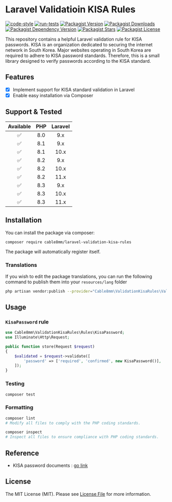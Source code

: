 # Laravel Validatioin KISA Rules

[![code-style](https://github.com/cable8mm/laravel-validation-kisa-rules/actions/workflows/code-style.yml/badge.svg)](https://github.com/cable8mm/laravel-validation-kisa-rules/actions/workflows/code-style.yml)
[![run-tests](https://github.com/cable8mm/laravel-validation-kisa-rules/actions/workflows/run-tests.yml/badge.svg)](https://github.com/cable8mm/laravel-validation-kisa-rules/actions/workflows/run-tests.yml)
[![Packagist Version](https://img.shields.io/packagist/v/cable8mm/laravel-validation-kisa-rules)](https://packagist.org/packages/cable8mm/laravel-validation-kisa-rules)
[![Packagist Downloads](https://img.shields.io/packagist/dt/cable8mm/laravel-validation-kisa-rules)](https://packagist.org/packages/cable8mm/laravel-validation-kisa-rules/stats)
[![Packagist Dependency Version](https://img.shields.io/packagist/dependency-v/cable8mm/laravel-validation-kisa-rules/php)](https://packagist.org/packages/cable8mm/laravel-validation-kisa-rules)
[![Packagist Stars](https://img.shields.io/packagist/stars/cable8mm/laravel-validation-kisa-rules)](https://github.com/cable8mm/laravel-validation-kisa-rules/stargazers)
[![Packagist License](https://img.shields.io/packagist/l/cable8mm/laravel-validation-kisa-rules)](https://github.com/cable8mm/laravel-validation-kisa-rules/blob/main/LICENSE.md)

This repository contains a helpful Laravel validation rule for KISA passwords. KISA is an organization dedicated to securing the internet network in South Korea. Major websites operating in South Korea are required to adhere to KISA password standards. Therefore, this is a small library designed to verify passwords according to the KISA standard.

## Features

- [x] Implement support for KISA standard validation in Laravel
- [x] Enable easy installation via Composer

## Support & Tested

| Available | PHP | Laravel |
| :-------: | :-: | :-----: |
|    ✅     | 8.0 |   9.x   |
|    ✅     | 8.1 |   9.x   |
|    ✅     | 8.1 |  10.x   |
|    ✅     | 8.2 |   9.x   |
|    ✅     | 8.2 |  10.x   |
|    ✅     | 8.2 |  11.x   |
|    ✅     | 8.3 |   9.x   |
|    ✅     | 8.3 |  10.x   |
|    ✅     | 8.3 |  11.x   |

## Installation

You can install the package via composer:

```bash
composer require cable8mm/laravel-validation-kisa-rules
```

The package will automatically register itself.

### Translations

If you wish to edit the package translations, you can run the following command to publish them into your `resources/lang` folder

```bash
php artisan vendor:publish --provider="Cable8mm\ValidationKisaRules\ValidationKisaRulesServiceProvider"
```

## Usage

### `KisaPassword` rule

```php
use Cable8mm\ValidationKisaRules\Rules\KisaPassword;
use Illuminate\Http\Request;

public function store(Request $request)
{
    $validated = $request->validate([
        'password' => ['required', 'confirmed', new KisaPassword()],
    ]);
}
```

### Testing

```bash
composer test
```

### Formatting

```bash
composer lint
# Modify all files to comply with the PHP coding standards.

composer inspect
# Inspect all files to ensure compliance with PHP coding standards.
```

## Reference

- KISA password documents : [go link](https://xn--3e0bx5e6xzftae3gxzpskhile.xn--3e0b707e/2060305/form?postSeq=14&page=1)

## License

The MIT License (MIT). Please see [License File](LICENSE.md) for more information.
